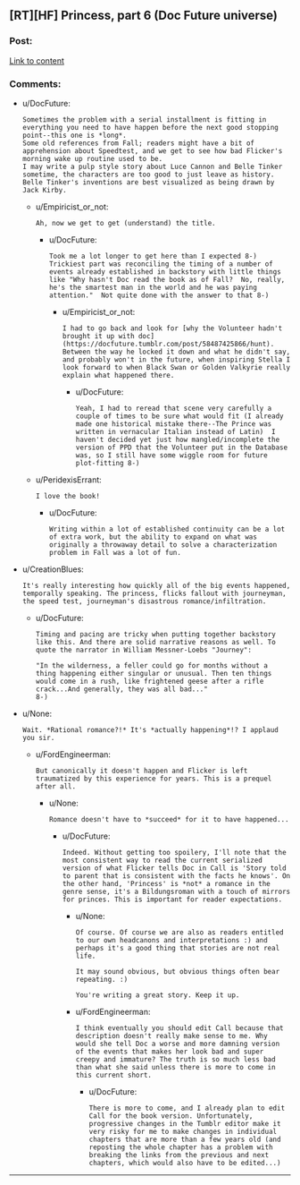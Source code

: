 ## [RT][HF] Princess, part 6 (Doc Future universe)

### Post:

[Link to content](https://docfuture.tumblr.com/post/189696143356/princess-part-6)

### Comments:

- u/DocFuture:
  ```
  Sometimes the problem with a serial installment is fitting in everything you need to have happen before the next good stopping point--this one is *long*.
  Some old references from Fall; readers might have a bit of apprehension about Speedtest, and we get to see how bad Flicker's morning wake up routine used to be.
  I may write a pulp style story about Luce Cannon and Belle Tinker sometime, the characters are too good to just leave as history.
  Belle Tinker's inventions are best visualized as being drawn by Jack Kirby.
  ```

  - u/Empiricist_or_not:
    ```
    Ah, now we get to get (understand) the title.
    ```

    - u/DocFuture:
      ```
      Took me a lot longer to get here than I expected 8-)  Trickiest part was reconciling the timing of a number of events already established in backstory with little things like "Why hasn't Doc read the book as of Fall?  No, really, he's the smartest man in the world and he was paying attention."  Not quite done with the answer to that 8-)
      ```

      - u/Empiricist_or_not:
        ```
        I had to go back and look for [why the Volunteer hadn't brought it up with doc](https://docfuture.tumblr.com/post/58487425866/hunt).  Between the way he locked it down and what he didn't say, and probably won't in the future, when inspiring Stella I look forward to when Black Swan or Golden Valkyrie really explain what happened there.
        ```

        - u/DocFuture:
          ```
          Yeah, I had to reread that scene very carefully a couple of times to be sure what would fit (I already made one historical mistake there--The Prince was written in vernacular Italian instead of Latin)  I haven't decided yet just how mangled/incomplete the version of PPD that the Volunteer put in the Database was, so I still have some wiggle room for future plot-fitting 8-)
          ```

  - u/PeridexisErrant:
    ```
    I love the book!
    ```

    - u/DocFuture:
      ```
      Writing within a lot of established continuity can be a lot of extra work, but the ability to expand on what was originally a throwaway detail to solve a characterization problem in Fall was a lot of fun.
      ```

- u/CreationBlues:
  ```
  It's really interesting how quickly all of the big events happened, temporally speaking. The princess, flicks fallout with journeyman, the speed test, journeyman's disastrous romance/infiltration.
  ```

  - u/DocFuture:
    ```
    Timing and pacing are tricky when putting together backstory like this. And there are solid narrative reasons as well. To quote the narrator in William Messner-Loebs "Journey":

    "In the wilderness, a feller could go for months without a thing happening either singular or unusual. Then ten things would come in a rush, like frightened geese after a rifle crack...And generally, they was all bad..."
    8-)
    ```

- u/None:
  ```
  Wait. *Rational romance?!* It's *actually happening*!? I applaud you sir.
  ```

  - u/FordEngineerman:
    ```
    But canonically it doesn't happen and Flicker is left traumatized by this experience for years. This is a prequel after all.
    ```

    - u/None:
      ```
      Romance doesn't have to *succeed* for it to have happened...
      ```

      - u/DocFuture:
        ```
        Indeed. Without getting too spoilery, I'll note that the most consistent way to read the current serialized version of what Flicker tells Doc in Call is 'Story told to parent that is consistent with the facts he knows'. On the other hand, 'Princess' is *not* a romance in the genre sense, it's a Bildungsroman with a touch of mirrors for princes. This is important for reader expectations.
        ```

        - u/None:
          ```
          Of course. Of course we are also as readers entitled to our own headcanons and interpretations :) and perhaps it's a good thing that stories are not real life.

          It may sound obvious, but obvious things often bear repeating. :)

          You're writing a great story. Keep it up.
          ```

        - u/FordEngineerman:
          ```
          I think eventually you should edit Call because that description doesn't really make sense to me. Why would she tell Doc a worse and more damning version of the events that makes her look bad and super creepy and immature? The truth is so much less bad than what she said unless there is more to come in this current short.
          ```

          - u/DocFuture:
            ```
            There is more to come, and I already plan to edit Call for the book version. Unfortunately, progressive changes in the Tumblr editor make it very risky for me to make changes in individual chapters that are more than a few years old (and reposting the whole chapter has a problem with breaking the links from the previous and next chapters, which would also have to be edited...)
            ```

---

